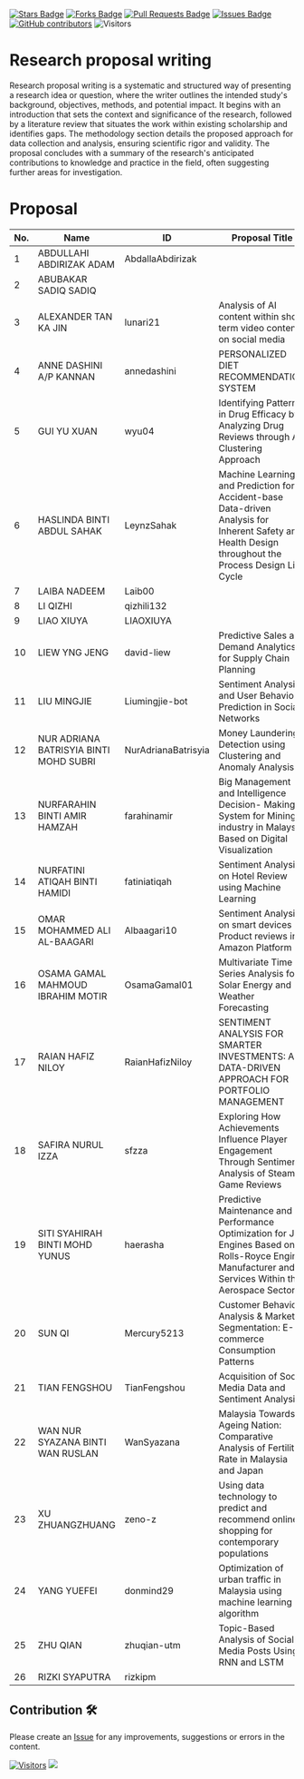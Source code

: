 <a href="https://github.com/drshahizan/research-design/stargazers"><img src="https://img.shields.io/github/stars/drshahizan/research-design" alt="Stars Badge"/></a>
<a href="https://github.com/drshahizan/research-design/network/members"><img src="https://img.shields.io/github/forks/drshahizan/research-design" alt="Forks Badge"/></a>
<a href="https://github.com/drshahizan/research-design/pulls"><img src="https://img.shields.io/github/issues-pr/drshahizan/research-design" alt="Pull Requests Badge"/></a>
<a href="https://github.com/drshahizan/research-design"><img src="https://img.shields.io/github/issues/drshahizan/research-design" alt="Issues Badge"/></a>
<a href="https://github.com/drshahizan/research-design/graphs/contributors"><img alt="GitHub contributors" src="https://img.shields.io/github/contributors/drshahizan/research-design?color=2b9348"></a>
![Visitors](https://api.visitorbadge.io/api/visitors?path=https%3A%2F%2Fgithub.com%2Fdrshahizan%2BDM&labelColor=%23d9e3f0&countColor=%23697689&style=flat)

# Research proposal writing

Research proposal writing is a systematic and structured way of presenting a research idea or question, where the writer outlines the intended study's background, objectives, methods, and potential impact. It begins with an introduction that sets the context and significance of the research, followed by a literature review that situates the work within existing scholarship and identifies gaps. The methodology section details the proposed approach for data collection and analysis, ensuring scientific rigor and validity. The proposal concludes with a summary of the research's anticipated contributions to knowledge and practice in the field, often suggesting further areas for investigation.

# Proposal

| No. | Name                                    | ID                 | Proposal Title                |
|-----|-----------------------------------------|--------------------|-------------------------------|
| 1   | ABDULLAHI ABDIRIZAK ADAM                | AbdallaAbdirizak   |                               |
| 2   | ABUBAKAR SADIQ SADIQ                    |                    |                               |
| 3   | ALEXANDER TAN KA JIN                    | lunari21           | Analysis of AI content within short term video content on social media |
| 4   | ANNE DASHINI A/P KANNAN                 | annedashini        | PERSONALIZED DIET RECOMMENDATION SYSTEM |
| 5   | GUI YU XUAN                             | wyu04              | Identifying Patterns in Drug Efficacy by Analyzing Drug Reviews through A Clustering Approach |
| 6   | HASLINDA BINTI ABDUL SAHAK              | LeynzSahak         | Machine Learning and Prediction for Accident-base Data-driven Analysis for Inherent Safety and Health Design throughout the Process Design Life Cycle |
| 7   | LAIBA NADEEM                            | Laib00             |                               |
| 8   | LI QIZHI                                | qizhili132         |                               |
| 9   | LIAO XIUYA                              | LIAOXIUYA          |                               |
| 10  | LIEW YNG JENG                           | david-liew         | Predictive Sales and Demand Analytics for Supply Chain Planning |
| 11  | LIU MINGJIE                             | Liumingjie-bot     | Sentiment Analysis and User Behavior Prediction in Social Networks |
| 12  | NUR ADRIANA BATRISYIA BINTI MOHD SUBRI  | NurAdrianaBatrisyia| Money Laundering Detection using Clustering and Anomaly Analysis |
| 13  | NURFARAHIN BINTI AMIR HAMZAH            | farahinamir        | Big Management and Intelligence Decision- Making System for Mining industry in Malaysia Based on Digital Visualization|
| 14  | NURFATINI ATIQAH BINTI HAMIDI           | fatiniatiqah       | Sentiment Analysis on Hotel Review using Machine Learning |
| 15  | OMAR MOHAMMED ALI AL-BAAGARI            | Albaagari10        | Sentiment Analysis on smart devices Product reviews in Amazon Platform |
| 16  | OSAMA GAMAL MAHMOUD IBRAHIM MOTIR       | OsamaGamal01       | Multivariate Time Series Analysis for Solar Energy and Weather Forecasting |
| 17  | RAIAN HAFIZ NILOY                       | RaianHafizNiloy    | SENTIMENT ANALYSIS FOR SMARTER INVESTMENTS: A DATA-DRIVEN APPROACH FOR PORTFOLIO MANAGEMENT|
| 18  | SAFIRA NURUL IZZA                       | sfzza              | Exploring How Achievements Influence Player Engagement Through Sentiment Analysis of Steam Game Reviews|
| 19  | SITI SYAHIRAH BINTI MOHD YUNUS          | haerasha           | Predictive Maintenance and Performance Optimization for Jet Engines Based on Rolls-Royce Engine Manufacturer and Services Within the Aerospace Sector |
| 20  | SUN QI                                  | Mercury5213        | Customer Behavior Analysis & Market Segmentation: E-commerce Consumption Patterns |
| 21  | TIAN FENGSHOU                           | TianFengshou       | Acquisition of Social Media Data and Sentiment Analysis |
| 22  | WAN NUR SYAZANA BINTI WAN RUSLAN        | WanSyazana         | Malaysia Towards Ageing Nation: Comparative Analysis of Fertility Rate in Malaysia and Japan |
| 23  | XU ZHUANGZHUANG                         | zeno-z             | Using data technology to predict and recommend online shopping for contemporary populations|
| 24  | YANG YUEFEI                             | donmind29          | Optimization of urban traffic in Malaysia using machine learning algorithm |
| 25  | ZHU QIAN                                | zhuqian-utm        | Topic-Based Analysis of Social Media Posts Using RNN and LSTM |
| 26  | RIZKI SYAPUTRA                          | rizkipm            |                               |

## Contribution 🛠️
Please create an [Issue](https://github.com/drshahizan/research-design/issues) for any improvements, suggestions or errors in the content.



[![Visitors](https://api.visitorbadge.io/api/visitors?path=https%3A%2F%2Fgithub.com%2Fdrshahizan&labelColor=%23697689&countColor=%23555555&style=plastic)](https://visitorbadge.io/status?path=https%3A%2F%2Fgithub.com%2Fdrshahizan)
![](https://hit.yhype.me/github/profile?user_id=81284918)
